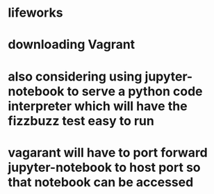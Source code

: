 # lifeworks
# downloading Vagrant 
# also considering using jupyter-notebook to serve a python code interpreter which will have the fizzbuzz test easy to run
# vagarant will have to port forward jupyter-notebook to host port so that notebook can be accessed


